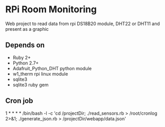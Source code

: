 RPi Room Monitoring
===================

Web project to read data from rpi DS18B20 module, DHT22 or DHT11 and present as a graphic 

Depends on
----------

* Ruby 2+
* Python 2.7+
* Adafruit_Python_DHT python module
* w1_therm rpi linux module
* sqlite3 
* sqlite3 ruby gem

Cron job
--------
1 * * * * /bin/bash -l -c 'cd /projectDir; ./read_sensors.rb > /root/cronlog 2>&1; ./generate_json.rb > /projectDir/webapp/data.json'
